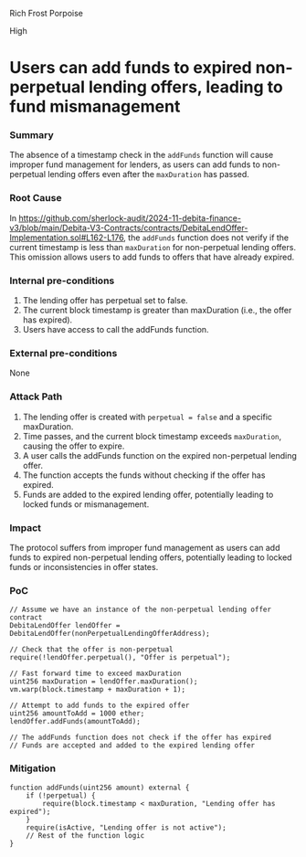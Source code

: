 Rich Frost Porpoise

High

# Users can add funds to expired non-perpetual lending offers, leading to fund mismanagement

### Summary

The absence of a timestamp check in the `addFunds` function will cause improper fund management for lenders, as users can add funds to non-perpetual lending offers even after the `maxDuration` has passed.

### Root Cause

In https://github.com/sherlock-audit/2024-11-debita-finance-v3/blob/main/Debita-V3-Contracts/contracts/DebitaLendOffer-Implementation.sol#L162-L176, the `addFunds` function does not verify if the current timestamp is less than `maxDuration` for non-perpetual lending offers. This omission allows users to add funds to offers that have already expired.

### Internal pre-conditions

1. The lending offer has perpetual set to false.
2. The current block timestamp is greater than maxDuration (i.e., the offer has expired).
3. Users have access to call the addFunds function.

### External pre-conditions

None

### Attack Path

1. The lending offer is created with `perpetual = false` and a specific maxDuration.
2. Time passes, and the current block timestamp exceeds `maxDuration`, causing the offer to expire.
3. A user calls the addFunds function on the expired non-perpetual lending offer.
4. The function accepts the funds without checking if the offer has expired.
5. Funds are added to the expired lending offer, potentially leading to locked funds or mismanagement.

### Impact

The protocol suffers from improper fund management as users can add funds to expired non-perpetual lending offers, potentially leading to locked funds or inconsistencies in offer states.

### PoC

```solidity
// Assume we have an instance of the non-perpetual lending offer contract
DebitaLendOffer lendOffer = DebitaLendOffer(nonPerpetualLendingOfferAddress);

// Check that the offer is non-perpetual
require(!lendOffer.perpetual(), "Offer is perpetual");

// Fast forward time to exceed maxDuration
uint256 maxDuration = lendOffer.maxDuration();
vm.warp(block.timestamp + maxDuration + 1);

// Attempt to add funds to the expired offer
uint256 amountToAdd = 1000 ether;
lendOffer.addFunds(amountToAdd);

// The addFunds function does not check if the offer has expired
// Funds are accepted and added to the expired lending offer
```

### Mitigation

```solidity
function addFunds(uint256 amount) external {
    if (!perpetual) {
        require(block.timestamp < maxDuration, "Lending offer has expired");
    }
    require(isActive, "Lending offer is not active");
    // Rest of the function logic
}
```